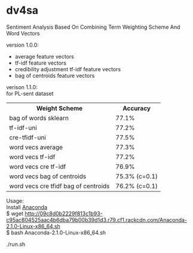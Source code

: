 # dv4sa
Sentiment Analysis Based On Combining Term Weighting Scheme And Word Vectors

version 1.0.0:
+ average feature vectors
+ tf-idf feature vectors
+ credibility adjustment tf-idf feature vectors
+ bag of centroids feature vectors

verison 1.1.0:<br/>
for PL-sent dataset
<table>
  <tr>
    <th>Weight Scheme</th><th>Accuracy</th>
  </tr>
  <tr>
    <td>bag of words sklearn</td><td>77.1%</td>
  </tr>
  <tr>
    <td>tf-idf-uni</td><td>77.2%</td>
  </tr>
  <tr>
    <td>cre-tfidf-uni</td><td>77.5%</td>
  </tr>
  <tr>
    <td>word vecs average</td><td>77.3%</td>
  </tr>
  <tr>
    <td>word vecs tf-idf</td><td>77.2%</td>
  </tr>
  <tr>
    <td>word vecs cre tf-idf</td><td>76.9%</td>
  </tr>
  <tr>
    <td>word vecs bag of centroids</td><td>75.3% (c=0.1)</td>
  </tr>
  <tr>
    <td>word vecs cre tfidf bag of centroids</td><td>76.2% (c=0.1)</td>
  </tr>
</table>


Usage:<br/>
Install [Anaconda](http://continuum.io/downloads) <br/>
$ wget http://09c8d0b2229f813c1b93-c95ac804525aac4b6dba79b00b39d1d3.r79.cf1.rackcdn.com/Anaconda-2.1.0-Linux-x86_64.sh <br/>
$ bash Anaconda-2.1.0-Linux-x86_64.sh

./run.sh
